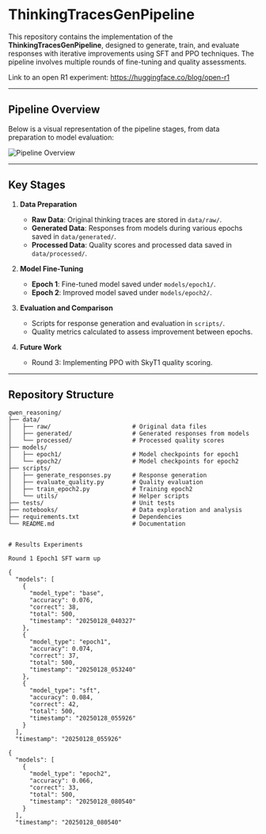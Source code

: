 # ThinkingTracesGenPipeline

This repository contains the implementation of the **ThinkingTracesGenPipeline**, designed to generate, train, and evaluate responses with iterative improvements using SFT and PPO techniques. The pipeline involves multiple rounds of fine-tuning and quality assessments.

Link to an open R1 experiment: https://huggingface.co/blog/open-r1


---

## Pipeline Overview

Below is a visual representation of the pipeline stages, from data preparation to model evaluation:

![Pipeline Overview](https://cdn-lfs.hf.co/datasets/huggingface/documentation-images/f8c2b60fd45f12ae3d3a3d75bc1112367f724b8ec439682c1c0ac2bb044e8980?response-content-disposition=inline%3B+filename*%3DUTF-8%27%27rl.png%3B+filename%3D%22rl.png%22%3B&response-content-type=image%2Fpng&Expires=1738087562&Policy=eyJTdGF0ZW1lbnQiOlt7IkNvbmRpdGlvbiI6eyJEYXRlTGVzc1RoYW4iOnsiQVdTOkVwb2NoVGltZSI6MTczODA4NzU2Mn19LCJSZXNvdXJjZSI6Imh0dHBzOi8vY2RuLWxmcy5oZi5jby9kYXRhc2V0cy9odWdnaW5nZmFjZS9kb2N1bWVudGF0aW9uLWltYWdlcy9mOGMyYjYwZmQ0NWYxMmFlM2QzYTNkNzViYzExMTIzNjdmNzI0YjhlYzQzOTY4MmMxYzBhYzJiYjA0NGU4OTgwP3Jlc3BvbnNlLWNvbnRlbnQtZGlzcG9zaXRpb249KiZyZXNwb25zZS1jb250ZW50LXR5cGU9KiJ9XX0_&Signature=Mb6mikGocQJFRUDir1qza9gLildxBysB4IrFeqJqKZekMk-1mgPWGCKbdFtufH4ddrz4Z7UtA6AXXfdRvcg5m6~mfrjPFQlmNLOi8b0u97A0zvPEzblW03ayKevZVI-L2Y0jah79IF23ZXHety0N5aWNh8UaoftacfOhx9KmYMIubL37wRl8~j5lsaYVXBGgnJH8Aoe99i~~3nMnRXcLCIf~tfoxyCoAmbl8nAr-E6cQsIgDCLt3dEzradxGK9H1I95dfcL38qQ5BxbltIHWm946qIADEgA7yivESn9h-0UbWhhq1f8jOVZ2XWfyEtdiQRrgQYMGFrM4T1jF~K7R3Q__&Key-Pair-Id=K3RPWS32NSSJCE)

---

## Key Stages

1. **Data Preparation**
   - **Raw Data**: Original thinking traces are stored in `data/raw/`.
   - **Generated Data**: Responses from models during various epochs saved in `data/generated/`.
   - **Processed Data**: Quality scores and processed data saved in `data/processed/`.

2. **Model Fine-Tuning**
   - **Epoch 1**: Fine-tuned model saved under `models/epoch1/`.
   - **Epoch 2**: Improved model saved under `models/epoch2/`.

3. **Evaluation and Comparison**
   - Scripts for response generation and evaluation in `scripts/`.
   - Quality metrics calculated to assess improvement between epochs.

4. **Future Work**
   - Round 3: Implementing PPO with SkyT1 quality scoring.

---

## Repository Structure

```plaintext
qwen_reasoning/
├── data/
│   ├── raw/                       # Original data files
│   ├── generated/                 # Generated responses from models
│   └── processed/                 # Processed quality scores
├── models/
│   ├── epoch1/                    # Model checkpoints for epoch1
│   └── epoch2/                    # Model checkpoints for epoch2
├── scripts/
│   ├── generate_responses.py      # Response generation
│   ├── evaluate_quality.py        # Quality evaluation
│   ├── train_epoch2.py            # Training epoch2
│   └── utils/                     # Helper scripts
├── tests/                         # Unit tests
├── notebooks/                     # Data exploration and analysis
├── requirements.txt               # Dependencies
└── README.md                      # Documentation


# Results Experiments

Round 1 Epoch1 SFT warm up

{
  "models": [
    {
      "model_type": "base",
      "accuracy": 0.076,
      "correct": 38,
      "total": 500,
      "timestamp": "20250128_040327"
    },
    {
      "model_type": "epoch1",
      "accuracy": 0.074,
      "correct": 37,
      "total": 500,
      "timestamp": "20250128_053240"
    },
    {
      "model_type": "sft",
      "accuracy": 0.084,
      "correct": 42,
      "total": 500,
      "timestamp": "20250128_055926"
    }
  ],
  "timestamp": "20250128_055926"

{
  "models": [
    {
      "model_type": "epoch2",
      "accuracy": 0.066,
      "correct": 33,
      "total": 500,
      "timestamp": "20250128_080540"
    }
  ],
  "timestamp": "20250128_080540"



